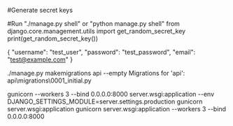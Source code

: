 #Generate secret keys

#Run
"./manage.py shell" or "python manage.py shell"
from django.core.management.utils import get_random_secret_key
print(get_random_secret_key())

{
  "username": "test_user",
  "password": "test_password",
  "email": "test@example.com"
}

./manage.py makemigrations api --empty
Migrations for 'api':
  api\migrations\0001_initial.py


gunicorn --workers 3 --bind 0.0.0.0:8000 server.wsgi:application --env DJANGO_SETTINGS_MODULE=server.settings.production
gunicorn server.wsgi:application
gunicorn server.wsgi:application --workers 3 --bind 0.0.0.0:8000


